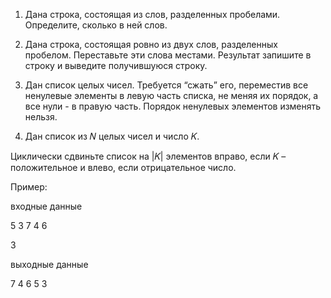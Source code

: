 1. Дана строка, состоящая из слов, разделенных пробелами. Определите, сколько в ней слов.

2. Дана строка, состоящая ровно из двух слов, разделенных пробелом. Переставьте эти слова местами. Результат запишите в строку и выведите получившуюся строку.

3. Дан список целых чисел. Требуется “сжать” его, переместив все ненулевые элементы в левую часть списка, не меняя их порядок, а все нули - в правую часть. Порядок ненулевых элементов изменять нельзя.

4. Дан список из 𝑁 целых чисел и число 𝐾.

Циклически сдвиньте список на |𝐾| элементов вправо, если 𝐾 – положительное и влево, если отрицательное число.

Пример:

входные данные

5 3 7 4 6

3

выходные данные

7 4 6 5 3
